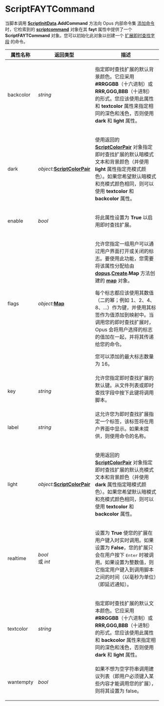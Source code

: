 # ScriptFAYTCommand

当脚本调用 **[ScriptInitData](scriptinitdata.zh.md).AddCommand** 方法向 Opus 内部命令集 [添加命令](/Manual/scripting/example_scripts/adding_a_new_internal_command.zh.md) 时，它检索到的 **[scriptcommand](scriptcommand.zh.md)** 对象在其 **fayt** 属性中提供了一个 **ScriptFAYTCommand** 对象。您可以初始化此对象以创建一个 [扩展即时查找字段](/Manual/scripting/example_scripts/extending_the_fayt.zh.md) 的命令。

<table>
<thead><tr><th>
属性名称</th><th>
返回类型</th><th>
描述
</th></tr></thead><tbody><tr><td>
backcolor</td><td>

*string*</td><td>

指定即时查找扩展的默认背景颜色。它应采用 **\#RRGGBB**（十六进制）或 **RRR,GGG,BBB**（十进制）的形式。您应该使用此属性和 **textcolor** 属性来指定相同的深色和浅色，否则使用 **dark** 和 **light** 属性。
</td></tr><tr><td>
dark</td><td>

*object:***[ScriptColorPair](scriptcolorpair.zh.md)**</td><td>

使用返回的 **[ScriptColorPair](scriptcolorpair.zh.md)** 对象指定即时查找扩展的默认暗模式文本和背景颜色（并使用 **light** 属性指定亮模式颜色）。如果您希望默认暗模式和亮模式颜色相同，则可以使用 **textcolor** 和 **backcolor** 属性。
</td></tr><tr><td>
enable</td><td>

*bool*</td><td>

将此属性设置为 **True** 以启用即时查找扩展。
</td></tr><tr><td>
flags</td><td>

*object:***[Map](map.zh.md)**</td><td>

允许您指定一组用户可以通过用户界面打开或关闭的标志。要使用此功能，您需要将该属性分配给由 **[dopus](dopus.zh.md).[Create](dopusfactory.zh.md).Map** 方法创建的 **[map](map.zh.md)** 对象。

每个标志都应该使用其数值（二的幂；例如 1、2、4、8、...）作为键，并使用其标签作为值添加到映射中。当调用您的即时查找扩展时，Opus 会将用户选择的标志的值加在一起，并将其传递给您的命令。

您可以添加的最大标志数量为 16。
</td></tr><tr><td>
key</td><td>

*string*</td><td>
允许您指定即时查找扩展的默认键。从文件列表或即时查找字段中按下此键将调用脚本。
</td></tr><tr><td>
label</td><td>

*string*</td><td>
这允许您为即时查找扩展指定一个标签，该标签将在用户界面中显示。如果未提供，则使用命令的名称。
</td></tr><tr><td>
light</td><td>

*object:***[ScriptColorPair](scriptcolorpair.zh.md)**</td><td>

使用返回的 **[ScriptColorPair](scriptcolorpair.zh.md)** 对象指定即时查找扩展的默认亮模式文本和背景颜色（并使用 **dark** 属性指定暗模式颜色）。如果您希望默认暗模式和亮模式颜色相同，则可以使用 **textcolor** 和 **backcolor** 属性。
</td></tr><tr><td>
realtime</td><td>

*bool*  
或 *int*</td><td>

设置为 **True** 使您的扩展在用户键入时实时调用。如果设置为 **False**，您的扩展只会在用户按下 <kbd>Enter</kbd> 时被调用。如果设置为整数值，则它指定用户键入到调用脚本之间的时间（以毫秒为单位）（即延迟通知）。
</td></tr><tr><td>
textcolor</td><td>

*string*</td><td>

指定即时查找扩展的默认文本颜色。它应采用 **\#RRGGBB**（十六进制）或 **RRR,GGG,BBB**（十进制）的形式。您应该使用此属性和 **backcolor** 属性来指定相同的深色和浅色，否则使用 **dark** 和 **light** 属性。
</td></tr><tr><td>
wantempty</td><td>

*bool*</td><td>
如果不想为空字符串调用建议列表（即用户必须键入某些内容才能调用您的扩展），则将其设置为 false。
</td></tr></tbody>
</table>